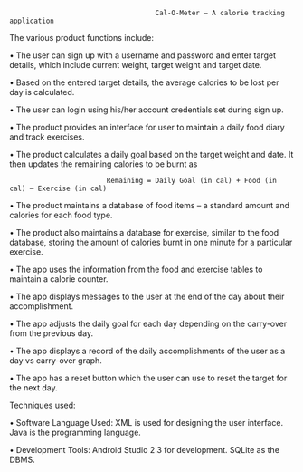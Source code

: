                                         Cal-O-Meter – A calorie tracking application

The various product functions include: 

•	The user can sign up with a username and password and enter target details, which include current weight, target weight and target date. 

•	Based on the entered target details, the average calories to be lost per day is calculated.

•	The user can login using his/her account credentials set during sign up.

•	The product provides an interface for user to maintain a daily food diary and track exercises.

•	The product calculates a daily goal based on the target weight and date. It then updates the remaining calories to be burnt as 

                            Remaining = Daily Goal (in cal) + Food (in cal) – Exercise (in cal)

•	The product maintains a database of food items – a standard amount and calories for each food type. 

•	The product also maintains a database for exercise, similar to the food database, storing the amount of calories burnt in one minute for a particular exercise. 

•	The app uses the information from the food and exercise tables to maintain a calorie counter.

•	The app displays messages to the user at the end of the day about their accomplishment.

•	The app adjusts the daily goal for each day depending on the carry-over from the previous day.

•	The app displays a record of the daily accomplishments of the user as a day vs carry-over graph.

•	The app has a reset button which the user can use to reset the target for the next day.

Techniques used:

•	Software Language Used: 
XML is used for designing the user interface. Java is the programming language.

•	Development Tools:
Android Studio 2.3 for development. 
SQLite as the DBMS.












